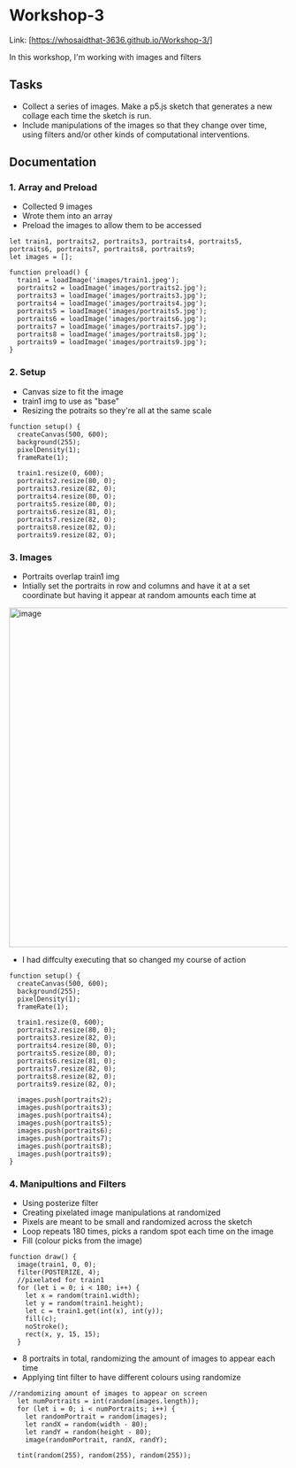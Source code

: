 # Workshop-3

Link: [https://whosaidthat-3636.github.io/Workshop-3/]

In this workshop, I'm working with images and filters

## Tasks
- Collect a series of images. Make a p5.js sketch that generates a new collage each time the sketch is run.
- Include manipulations of the images so that they change over time, using filters and/or other kinds of computational interventions.

## Documentation

### 1. Array and Preload
- Collected 9 images
- Wrote them into an array
- Preload the images to allow them to be accessed
```
let train1, portraits2, portraits3, portraits4, portraits5, portraits6, portraits7, portraits8, portraits9; 
let images = []; 

function preload() {
  train1 = loadImage('images/train1.jpeg');
  portraits2 = loadImage('images/portraits2.jpg');
  portraits3 = loadImage('images/portraits3.jpg');
  portraits4 = loadImage('images/portraits4.jpg');
  portraits5 = loadImage('images/portraits5.jpg');
  portraits6 = loadImage('images/portraits6.jpg');
  portraits7 = loadImage('images/portraits7.jpg');
  portraits8 = loadImage('images/portraits8.jpg');
  portraits9 = loadImage('images/portraits9.jpg');
}
```

### 2. Setup
- Canvas size to fit the image
- train1 img to use as "base"
- Resizing the potraits so they're all at the same scale
```
function setup() {
  createCanvas(500, 600);
  background(255);
  pixelDensity(1);
  frameRate(1);

  train1.resize(0, 600); 
  portraits2.resize(80, 0);
  portraits3.resize(82, 0);
  portraits4.resize(80, 0);
  portraits5.resize(80, 0);
  portraits6.resize(81, 0);
  portraits7.resize(82, 0);
  portraits8.resize(82, 0);
  portraits9.resize(82, 0);
```

### 3. Images
- Portraits overlap train1 img
- Intially set the portraits in row and columns and have it at a set coordinate but having it appear at random amounts each time at

<img width="614" alt="image" src="https://github.com/user-attachments/assets/39c034ec-85bd-447c-8e1c-ab284c6be16e" />

- I had diffculty executing that so changed my course of action
```
function setup() {
  createCanvas(500, 600);
  background(255);
  pixelDensity(1);
  frameRate(1);

  train1.resize(0, 600); 
  portraits2.resize(80, 0);
  portraits3.resize(82, 0);
  portraits4.resize(80, 0);
  portraits5.resize(80, 0);
  portraits6.resize(81, 0);
  portraits7.resize(82, 0);
  portraits8.resize(82, 0);
  portraits9.resize(82, 0);

  images.push(portraits2);
  images.push(portraits3);
  images.push(portraits4);
  images.push(portraits5);
  images.push(portraits6);
  images.push(portraits7);
  images.push(portraits8);
  images.push(portraits9);
}
```

### 4. Manipultions and Filters
- Using posterize filter
- Creating pixelated image manipulations at randomized
- Pixels are meant to be small and randomized across the sketch
- Loop repeats 180 times, picks a random spot each time on the image
- Fill (colour picks from the image)
```
function draw() {
  image(train1, 0, 0);
  filter(POSTERIZE, 4);
  //pixelated for train1  
  for (let i = 0; i < 180; i++) {
    let x = random(train1.width);
    let y = random(train1.height);
    let c = train1.get(int(x), int(y));
    fill(c);
    noStroke();
    rect(x, y, 15, 15);
  }
```
- 8 portraits in total, randomizing the amount of images to appear each time
- Applying tint filter to have different colours using randomize
```
//randomizing amount of images to appear on screen
  let numPortraits = int(random(images.length));
  for (let i = 0; i < numPortraits; i++) {
    let randomPortrait = random(images); 
    let randX = random(width - 80); 
    let randY = random(height - 80); 
    image(randomPortrait, randX, randY); 

  tint(random(255), random(255), random(255));  
```









